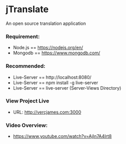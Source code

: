 # jTranslate
An open source translation application

### Requirement:
* Node.js == https://nodejs.org/en/
* Mongodb == https://www.mongodb.com/

### Recommended:
* Live-Server == http://localhost:8080/
* Live-Server == npm install -g live-server
* Live-Server == live-server (Server-Views Directory)

### View Project Live
* URL: http://vercjames.com:3000

### Video Overview:
* https://www.youtube.com/watch?v=AjIn7A4Irt8